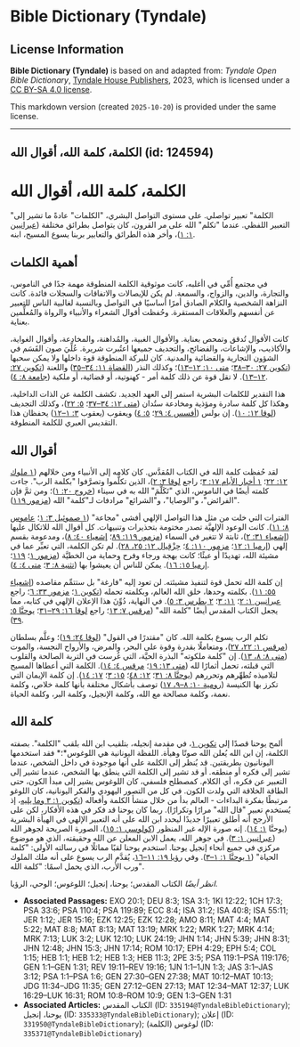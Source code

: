 # Bible Dictionary (Tyndale)

## License Information

**Bible Dictionary (Tyndale)** is based on and adapted from: _Tyndale Open Bible Dictionary_, [Tyndale House Publishers](https://tyndaleopenresources.com/), 2023, which is licensed under a [CC BY-SA 4.0 license](https://creativecommons.org/licenses/by-sa/4.0/legalcode.en).

This markdown version (created `2025-10-20`) is provided under the same license.



--------------------------------

## الكلمة، كلمة الله، أقوال الله (id: 124594)

الكلمة، كلمة الله، أقوال الله
=============================

"الكلمة" تعبير تواصلي. على مستوى التواصل البشري، "الكلمات" عادةً ما تشير إلى التعبير اللفظي. عندما "تكلم" الله على مر القرون، كان يتواصل بطرائق مختلفة ([عبرانيين ١: ١](https://ref.ly/Heb1:1))، وأخر هذه الطرائق والتعابير بربنا يسوع المسيح، ابنه.

أهمية الكلمات
-------------

في مجتمع أُمِّي في اأغلبه، كانت موثوقية الكلمة المنطوقة مهمة جدًا في الناموس، والتجارة، والدين، والزواج، والسمعة. لم يكن للإيصالات والاتفاقات والسجلات فائدة. كانت النزاهة الشخصية والكلام الصادق أمرًا أساسيًا في التواصل وبالنسبة لغالبية الناس للتعبير عن أنفسهم والعلاقات المستقرة. وحُفظت أقوال الشعراء والأنبياء والرواة والمُعلِّمين بعناية.

كانت الأقوال تُدقق وتمحص بعناية. والأقوال الغبية، والمُداهنة، والمخادعة، وأقوال الغواية، والأكاذيب، والإشاعات، والفضائح، والتجديف جميعها اعتُبرت شريرة. عُلِّيَ صون القَسَم في الشؤون التجارية والقضائية والمدنية. كان للبركة المنطوقة قوة داخلها ولا يمكن سحبها ([تكوين ٢٧: ٣٠–٣٨](https://ref.ly/Gen27:30-Gen27:38)؛ [متى ١٠: ١٢–١٣](https://ref.ly/Matt10:12-Matt10:13))؛ وكذلك النذر ([القضاة ١١: ٣٤–٣٥](https://ref.ly/Judg11:34-Judg11:35)) واللعنة ([تكوين ٢٧: ١٢–١٣](https://ref.ly/Gen27:12-Gen27:13)). لا تقل قوة عن ذلك كلمة أمر \- كهنوتية، أو قضائية، أو ملكية ([جامعة ٨: ٤](https://ref.ly/Eccl8:4)).

هذا التقدير للكلمات البشرية استمر إلى العهد الجديد. تكشف الكلمة عن الذات الداخلية، وهكذا كل كلمة سادرة ومؤذية ومخادعة ستُدان ([متى ١٢: ٣٤–٣٧](https://ref.ly/Matt12:34-Matt12:37)؛ [٥: ٢٢](https://ref.ly/Matt5:22))، وكذلك التجديف ([لوقا ١٢: ١٠](https://ref.ly/Luke12:10)). إن بولس ([أفسس ٤: ٢٩](https://ref.ly/Eph4:29)؛ [٥: ٤](https://ref.ly/Eph5:4)) ويعقوب (يعقوب [٣: ١–١٢](https://ref.ly/Jas3:1-Jas3:12)) يحفظان هذا التقديس العبري للكلمة المنطوقة.

أقوال الله
----------

لقد حُفظت كلمة الله في الكتاب المُقدَّس. كان كلامه إلى الأنبياء ومن خلالهم ([١ ملوك ١٢: ٢٢](https://ref.ly/1Kgs12:22)؛ [١ أخبار الأيام ١٧: ٣](https://ref.ly/1Chr17:3)؛ راجع [لوقا ٣: ٢](https://ref.ly/Luke3:2))، الذين تكلَّموا وتصرَّفوا "بكلمة الرب". جاءت كلمته أيضًا في الناموس، الذي "تَكَلَّمَ" الله به في سيناء ([خروج ٢٠: ١](https://ref.ly/Exod20:1))؛ ومن ثمَّ فإن "الفرائض"، و"الوصايا"، و"الشرائع" مرادفات لـ"كلمة" الله ([مزمور ١١٩](https://ref.ly/Ps119:1-Ps119:176)).

الفترات التي خلت من مثل هذا التواصل الإلهي أفشى "مجاعة" ([١ صموئيل ٣: ١](https://ref.ly/1Sam3:1)؛ [عاموس ٨: ١١](https://ref.ly/Amos8:11)). كانت الوعود الإلهيَّة تصدر مختومة بتحذيرات وتنبيهات. كل أقوال الله للاتكال عليها ([إشعياء ٣١: ٢](https://ref.ly/Isa31:2))، ثابتة لا تتغير في السماء ([مزمور ١١٩: ٨٩](https://ref.ly/Ps119:89)؛ [إشعياء ٤٠: ٨](https://ref.ly/Isa40:8))، ومدعومة بقسم إلهي ([إرميا ١: ١٢](https://ref.ly/Jer1:12)؛ [مزمور ١١٠: ٤](https://ref.ly/Ps110:4)؛ [حِزْقِيال ١٢: ٢٥، ٢٨](https://ref.ly/Ezek12:25)). لم تكن الكلمة، التي تعبِّر عما في مشيئة الله، تهديدًا أو عبئًا؛ كانت بهجة ورجاء وفرح وحماية من الخطيَّة ([مزمور ١](https://ref.ly/Ps1:1-Ps1:6)؛ [١١٩](https://ref.ly/Ps119:1-Ps119:176)؛ [إرميا ١٥: ١٦](https://ref.ly/Jer15:16)). يمكن للناس أن يعيشوا بها ([تثنية ٨: ٣](https://ref.ly/Deut8:3)؛ [متى ٤: ٤](https://ref.ly/Matt4:4)).

إن كلمة الله تحمل قوة لتنفيذ مشيئته. لن تعود إليه "فارغة" بل ستتمِّم مقاصده ([إشعياء ٥٥: ١١](https://ref.ly/Isa55:11)). بكلمته وحدها، خلق الله العالم، وبكلمته تحمله ([تكوين ١](https://ref.ly/Gen1:1-Gen1:31)؛ [مزمور ٣٣: ٦](https://ref.ly/Ps33:6)؛ راجع [عبرانيين ١: ٢](https://ref.ly/Heb1:2)؛ [١١: ٣](https://ref.ly/Heb11:3)؛ [٢ بطرس ٣: ٥](https://ref.ly/2Pet3:5)). في النهاية، دُوِّنَ هذا الإعلان الإلهي في كتابه، مما يجعل الكتاب المقدس أيضًا "كلمة الله" ([مرقس ٧: ١٣](https://ref.ly/Mark7:13)؛ راجع [لوقا ١٦: ٢٩–٣١](https://ref.ly/Luke16:29-Luke16:31)؛ [يوحنَّا ٥: ٣٩](https://ref.ly/John5:39)).

تكلم الرب يسوع بكلمة الله. كان "مقتدرًا في القول" ([لوقا ٢٤: ١٩](https://ref.ly/Luke24:19))؛ وعلَّم بسلطان ([مرقس ١: ٢٢، ٢٧](https://ref.ly/Mark1:22))، ومتعاملًا بقدرة وقوة على البحر، والمرض، والأرواح النجسة، والموت ([متى ٨: ٨، ١٣](https://ref.ly/Matt8:8)). إن "كلمة ملكوته" البذرة الحيَّة، التي غُرست في التربة الصالحة والقلوب التي قبلته، تحمل أثمارًا لله ([متى ١٣: ١٩](https://ref.ly/Matt13:19)؛ [مرقس ٤: ١٤](https://ref.ly/Mark4:14)). الكلمة التي أعطاها المسيح لتلاميذه تُطهِّرهم وتحررهم ([يوحنَّا ٨: ٣١](https://ref.ly/John8:31)؛ [١٢: ٤٨](https://ref.ly/John12:48)؛ [١٥: ٣](https://ref.ly/John15:3)؛ [١٧: ١٤](https://ref.ly/John17:14)). إن كلمة الإيمان التي تكرز بها الكنيسة ([رومية ١٠: ٨–٩، ١٧](https://ref.ly/Rom10:8-Rom10:9)) توصف بأشكال مختلفة بأنها كلمة خلاص، وكلمة نعمة، وكلمة مصالحة مع الله، وكلمة الإنجيل، وكلمة البر، وكلمة الحياة.

كلمة الله
---------

ألمح يوحنا قصدًا إلى [تكوين ١](https://ref.ly/Gen1:1-Gen1:31)، في مقدمة إنجيله، بتلقيب ابن الله بلقب "الكلمة". بصفته الكلمة، إن ابن الله يُعلن الله صوتًا وهيأة. اللفظة اليونانية هي اللوغوس*؛* فقد استخدمها اليونانيون بطريقتين. قد يُنظر إلى الكلمة على أنها موجودة في داخل الشخص، عندما تشير إلى فكره أو منطقه. أو قد تشير إلى الكلمة التي ينطق بها الشخص، عندما تشير إلى التعبير عن فكره، أي الكلام. كمصطلح فلسفي، كان اللوغوس يشير إلى مبدأ الكون، حتى الطاقة الخلاقة التي ولدت الكون. في كل من التصور اليهودي والفكر اليونانية، كان اللوغو مرتبطًا بفكرة البداءات \- العالم بدأ من خلال منشأ الكلمة وأفعاله ([تكوين ١: ٣ وما يليه](https://ref.ly/Gen1:3-Gen1:31)، إذ يُستخدم تعبير "قال الله" مرارًا وتكرارًا). ربما كان يوحنا قد فكر في هذه الأفكار، لكن على الأرجح أنه أطلق تعبيرًا جديدًا ليحدد ابن الله على أنه التعبير الإلهي في الهيأة البشرية (يوحنَّا [١: ١٤](https://ref.ly/John1:14)). إنه صورة الإله غير المنظور ([كولوسي ١: ١٥](https://ref.ly/Col1:15))، الصورة الصريحة لجوهر الله ([عبرانيين ١: ٣](https://ref.ly/Heb1:3)). في جوهر الله، يعمل الابن المعلن عن الله وحقيقته، الذي هو موضوع مركزي في جميع أنحاء إنجيل يوحنا. استخدم يوحنا لقبًا مماثلًا في رسالته الأولى: "كلمة الحياة" ([١ يوحنَّا ١: ١–٣](https://ref.ly/1John1:1-1John1:3)). وفي [رؤيا ١٩: ١١–١٦](https://ref.ly/Rev19:11-Rev19:16)، يُقدَّم الرب يسوع على أنه ملك الملوك ورب الأرب، الذي يحمل اسمًا: "كلمة الله".

*انظر أيضًا* الكتاب المقدس؛ يوحنا، إنجيل؛ اللوغوس؛ الوحي، الرؤيا.

* **Associated Passages:** EXO 20:1; DEU 8:3; 1SA 3:1; 1KI 12:22; 1CH 17:3; PSA 33:6; PSA 110:4; PSA 119:89; ECC 8:4; ISA 31:2; ISA 40:8; ISA 55:11; JER 1:12; JER 15:16; EZK 12:25; EZK 12:28; AMO 8:11; MAT 4:4; MAT 5:22; MAT 8:8; MAT 8:13; MAT 13:19; MRK 1:22; MRK 1:27; MRK 4:14; MRK 7:13; LUK 3:2; LUK 12:10; LUK 24:19; JHN 1:14; JHN 5:39; JHN 8:31; JHN 12:48; JHN 15:3; JHN 17:14; ROM 10:17; EPH 4:29; EPH 5:4; COL 1:15; HEB 1:1; HEB 1:2; HEB 1:3; HEB 11:3; 2PE 3:5; PSA 119:1–PSA 119:176; GEN 1:1–GEN 1:31; REV 19:11–REV 19:16; 1JN 1:1–1JN 1:3; JAS 3:1–JAS 3:12; PSA 1:1–PSA 1:6; GEN 27:30–GEN 27:38; MAT 10:12–MAT 10:13; JDG 11:34–JDG 11:35; GEN 27:12–GEN 27:13; MAT 12:34–MAT 12:37; LUK 16:29–LUK 16:31; ROM 10:8–ROM 10:9; GEN 1:3–GEN 1:31
* **Associated Articles:** الكتاب المقدس (ID: `335194@TyndaleBibleDictionary`); يوحنا، إنجيل (ID: `335333@TyndaleBibleDictionary`); إعلان (ID: `331950@TyndaleBibleDictionary`); لوغوس (الكلمة) (ID: `335371@TyndaleBibleDictionary`)

